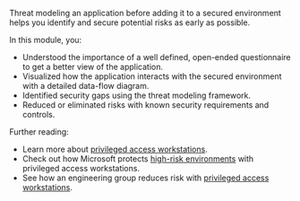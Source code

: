 Threat modeling an application before adding it to a secured environment helps you identify and secure potential risks as early as possible.

In this module, you:

- Understood the importance of a well defined, open-ended questionnaire to get a better view of the application.
- Visualized how the application interacts with the secured environment with a detailed data-flow diagram.
- Identified security gaps using the threat modeling framework.
- Reduced or eliminated risks with known security requirements and controls.

Further reading:

- Learn more about [privileged access workstations](/security/compass/overview).
- Check out how Microsoft protects [high-risk environments](https://www.microsoft.com/itshowcase/protecting-high-risk-environments-with-secure-admin-workstations) with privileged access workstations.
- See how an engineering group reduces risk with [privileged access workstations](https://www.microsoft.com/itshowcase/improving-security-by-protecting-elevated-privilege-accounts-at-microsoft).
